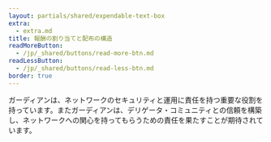 ```yaml
---
layout: partials/shared/expendable-text-box
extra:
  - extra.md
title: 報酬の割り当てと配布の構造
readMoreButton:
  - /jp/_shared/buttons/read-more-btn.md
readLessButton:
  - /jp/_shared/buttons/read-less-btn.md
border: true
---
```


ガーディアンは、ネットワークのセキュリティと運用に責任を持つ重要な役割を持っています。またガーディアンは、デリゲータ・コミュニティとの信頼を構築し、ネットワークへの関心を持ってもらうための責任を果たすことが期待されています。